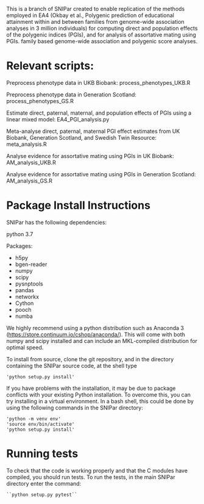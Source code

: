 This is a branch of SNIPar created to enable replication of the methods employed in EA4 (Okbay et al., Polygenic prediction of educational attainment within and between families from genome-wide association analyses in 3 million individuals) for computing direct and population effects of the polygenic indices (PGIs), and for analysis of assortative mating using PGIs. 
family based genome-wide association and polygenic score analyses. 

# Relevant scripts:

Preprocess phenotype data in UKB Biobank: process_phenotypes_UKB.R

Preprocess phenotype data in Generation Scotland: process_phenotypes_GS.R

Estimate direct, paternal, maternal, and population effects of PGIs using a linear mixed model: EA4_PGI_analysis.py

Meta-analyse direct, paternal, maternal PGI effect estimates from UK Biobank, Generation Scotland, and Swedish Twin Resource: meta_analysis.R

Analyse evidence for assortative mating using PGIs in UK Biobank: AM_analysis_UKB.R

Analyse evidence for assortative mating using PGIs in Generation Scotland: AM_analysis_GS.R


# Package Install Instructions

SNIPar has the following dependencies:

python 3.7

Packages:

- h5py
- bgen-reader
- numpy
- scipy
- pysnptools
- pandas
- networkx
- Cython
- pooch
- numba

We highly recommend using a python distribution such as Anaconda 3 (https://store.continuum.io/cshop/anaconda/).
This will come with both numpy and scipy installed and can include an MKL-compiled distribution
for optimal speed.

To install from source, clone the git repository, and in the directory
containing the SNIPar source code, at the shell type

    'python setup.py install'
   
If you have problems with the installation, it may be due to package conflicts with your existing Python installation. To overcome this, you can 
try installing in a virtual environment. In a bash shell, this could be done by using the following commands in the SNIPar directory:
    
    'python -m venv env'
    'source env/bin/activate'
    'python setup.py install' 

# Running tests

To check that the code is working properly and that the C modules have compiled, you should
run tests. To run the tests, in the main SNIPar directory enter the command:

    ``python setup.py pytest``
